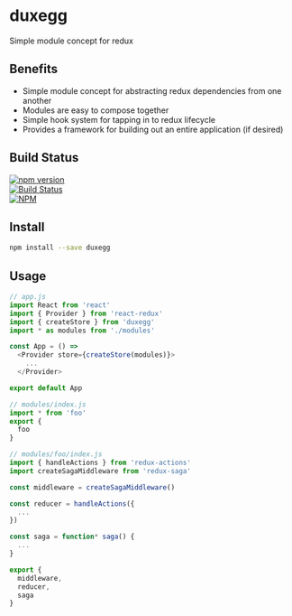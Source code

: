 # duxegg

Simple module concept for redux


## Benefits
- Simple module concept for abstracting redux dependencies from one another
- Modules are easy to compose together
- Simple hook system for tapping in to redux lifecycle
- Provides a framework for building out an entire application (if desired)


## Build Status

[![npm version](https://badge.fury.io/js/duxegg.svg)](https://badge.fury.io/js/duxegg)<br />
[![Build Status](https://travis-ci.org/brianneisler/duxegg.svg)](https://travis-ci.org/brianneisler/duxegg)<br />
[![NPM](https://nodei.co/npm/duxegg.png?downloads=true&downloadRank=true&stars=true)](https://nodei.co/npm/duxegg/)


## Install

```bash
npm install --save duxegg
```


## Usage

```js
// app.js
import React from 'react'
import { Provider } from 'react-redux'
import { createStore } from 'duxegg'
import * as modules from './modules'

const App = () =>
  <Provider store={createStore(modules)}>
    ...
  </Provider>

export default App
```

```js
// modules/index.js
import * from 'foo'
export {
  foo
}
```

```js
// modules/foo/index.js
import { handleActions } from 'redux-actions'
import createSagaMiddleware from 'redux-saga'

const middleware = createSagaMiddleware()

const reducer = handleActions({
  ...
})

const saga = function* saga() {
  ...
}

export {
  middleware,
  reducer,
  saga
}
```
